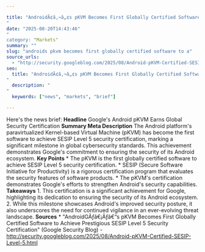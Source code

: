 ```yaml
---

title: "AndroidÃ¢â‚¬â„¢s pKVM Becomes First Globally Certified Software to Achieve Prestigious SESIP Level 5 Security Certification'"
date: "2025-08-20T14:43:46""
category: "Markets"
summary: ""
slug: "androids pkvm becomes first globally certified software to a"
source_urls:
  - "http://security.googleblog.com/2025/08/Android-pKVM-Certified-SESIP-Level-5.html"
seo:
  title: "AndroidÃ¢â‚¬â„¢s pKVM Becomes First Globally Certified Software to Achieve Prestigious SESIP Level 5 Security Certification | Hash n Hedge'"
  description: ""
  keywords: ["news", "markets", "brief"]

---
```

Here's the news brief:  **Headline** Google's Android pKVM Earns Global Security Certification  **Summary Meta Description** The Android platform's paravirtualized Kernel-based Virtual Machine (pKVM) has become the first software to achieve SESIP Level 5 security certification, marking a significant milestone in global cybersecurity standards. This achievement demonstrates Google's commitment to ensuring the security of its Android ecosystem.  **Key Points**  * The pKVM is the first globally certified software to achieve SESIP Level 5 security certification. * SESIP (Secure Software Initiative for Productivity) is a rigorous certification program that evaluates the security features of software products. * The pKVM's certification demonstrates Google's efforts to strengthen Android's security capabilities.  **Takeaways**  1. This certification is a significant achievement for Google, highlighting its dedication to ensuring the security of its Android ecosystem. 2. While this milestone showcases Android's improved security posture, it also underscores the need for continued vigilance in an ever-evolving threat landscape.  **Sources** * "AndroidGÃƒâ€¡Ãƒâ€“s pKVM Becomes First Globally Certified Software to Achieve Prestigious SESIP Level 5 Security Certification" (Google Security Blog) - http://security.googleblog.com/2025/08/Android-pKVM-Certified-SESIP-Level-5.html 

